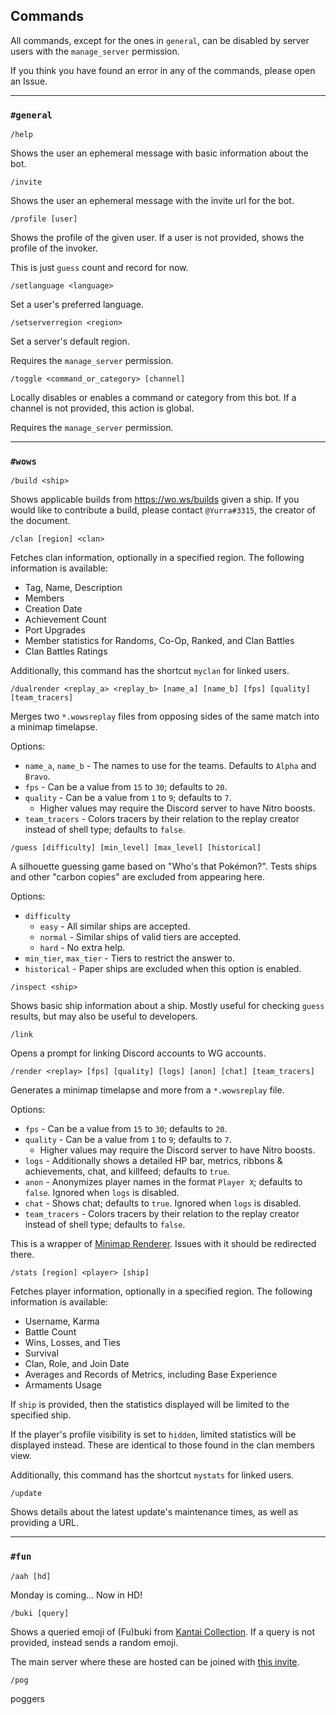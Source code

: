 ## Commands

All commands, except for the ones in `general`, can be disabled by server users with the `manage_server` permission.

If you think you have found an error in any of the commands, please open an Issue.

---

### `#general`

`/help`

Shows the user an ephemeral message with basic information about the bot.


`/invite`

Shows the user an ephemeral message with the invite url for the bot.

`/profile [user]`

Shows the profile of the given user.
If a user is not provided, shows the profile of the invoker.

This is just `guess` count and record for now.

`/setlanguage <language>`

Set a user's preferred language.

`/setserverregion <region>`

Set a server's default region.

Requires the `manage_server` permission.

`/toggle <command_or_category> [channel]`

Locally disables or enables a command or category from this bot. If a channel is not provided, this action is global.

Requires the `manage_server` permission.

---

### `#wows`

`/build <ship>`

Shows applicable builds from https://wo.ws/builds given a ship. If you would like to contribute a build, please contact `@Yurra#3315`, the creator of the document.

`/clan [region] <clan>`

Fetches clan information, optionally in a specified region.
The following information is available:

- Tag, Name, Description
- Members
- Creation Date
- Achievement Count
- Port Upgrades
- Member statistics for Randoms, Co-Op, Ranked, and Clan Battles
- Clan Battles Ratings

Additionally, this command has the shortcut `myclan` for linked users.

`/dualrender <replay_a> <replay_b> [name_a] [name_b] [fps] [quality] [team_tracers]`

Merges two `*.wowsreplay` files from opposing sides of the same match into a minimap timelapse.

Options:
- `name_a`, `name_b` - The names to use for the teams. Defaults to `Alpha` and `Bravo`.
- `fps` - Can be a value from `15` to `30`; defaults to `20`.
- `quality` - Can be a value from `1` to `9`; defaults to `7`.
  - Higher values may require the Discord server to have Nitro boosts.
- `team_tracers` - Colors tracers by their relation to the replay creator instead of shell type; defaults to `false`.

`/guess [difficulty] [min_level] [max_level] [historical]`

A silhouette guessing game based on "Who's that Pokémon?". 
Tests ships and other "carbon copies" are excluded from appearing here.

Options:

- `difficulty`
  - `easy` - All similar ships are accepted.
  - `normal` - Similar ships of valid tiers are accepted.
  - `hard` - No extra help.
- `min_tier`, `max_tier` - Tiers to restrict the answer to.
- `historical` - Paper ships are excluded when this option is enabled.

`/inspect <ship>`

Shows basic ship information about a ship. Mostly useful for checking `guess` results, but may also be useful to developers.

`/link`

Opens a prompt for linking Discord accounts to WG accounts.

`/render <replay> [fps] [quality] [logs] [anon] [chat] [team_tracers]`

Generates a minimap timelapse and more from a `*.wowsreplay` file.

Options:
- `fps` - Can be a value from `15` to `30`; defaults to `20`.
- `quality` - Can be a value from `1` to `9`; defaults to `7`.
  - Higher values may require the Discord server to have Nitro boosts.
- `logs` - Additionally shows a detailed HP bar, metrics, ribbons & achievements, chat, and killfeed; defaults to `true`.
- `anon` - Anonymizes player names in the format `Player X`; defaults to `false`. Ignored when `logs` is disabled.
- `chat` - Shows chat; defaults to `true`. Ignored when `logs` is disabled.
- `team_tracers` - Colors tracers by their relation to the replay creator instead of shell type; defaults to `false`.

This is a wrapper of [Minimap Renderer](https://github.com/WoWs-Builder-Team/minimap_renderer).
Issues with it should be redirected there.

`/stats [region] <player> [ship]`

Fetches player information, optionally in a specified region.
The following information is available:

- Username, Karma
- Battle Count
- Wins, Losses, and Ties
- Survival
- Clan, Role, and Join Date
- Averages and Records of Metrics, including Base Experience
- Armaments Usage

If `ship` is provided, then the statistics displayed will be limited to the specified ship.

If the player's profile visibility is set to `hidden`, limited statistics will be displayed instead. 
These are identical to those found in the clan members view.

Additionally, this command has the shortcut `mystats` for linked users.

`/update`

Shows details about the latest update's maintenance times, as well as providing a URL.

---

### `#fun`

`/aah [hd]`

Monday is coming...
Now in HD!

`/buki [query]`

Shows a queried emoji of (Fu)buki from [Kantai Collection](https://en.wikipedia.org/wiki/Kantai_Collection).
If a query is not provided, instead sends a random emoji.

The main server where these are hosted can be joined with [this invite](https://discord.gg/TcumFwj).

`/pog`

poggers
